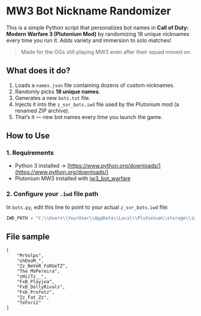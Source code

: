 # MW3 Bot Nickname Randomizer

This is a simple Python script that personalizes bot names in **Call of Duty: Modern Warfare 3 (Plutonium Mod)** by randomizing 18 unique nicknames every time you run it. Adds variety and immersion to solo matches!

> Made for the OGs still playing MW3 even after their squad moved on.


## What does it do?

1. Loads a `names.json` file containing dozens of custom nicknames.
2. Randomly picks **18 unique names**.
3. Generates a new `bots.txt` file.
4. Injects it into the `z_svr_bots.iwd` file used by the Plutonium mod (a renamed ZIP archive).
5. That’s it — new bot names every time you launch the game.


## How to Use

### 1. Requirements

- Python 3 installed → [https://www.python.org/downloads/](https://www.python.org/downloads/)
- Plutonium MW3 installed with [iw3_bot_warfare](https://github.com/ineedbots/iw3_bot_warfare)

### 2. Configure your `.iwd` file path

In `bots.py`, edit this line to point to your actual `z_svr_bots.iwd` file:

```python
IWD_PATH = "C:\\Users\\YourUser\\AppData\\Local\\Plutonium\\storage\\iw5\\z_svr_bots.iwd"
```

## File sample
```
[
    "MrVolps",
    "ohDooM_",
    "Zz_NeVeR_FoRGeTZ",
    "The_MVPereira",
    "zHiiTz__",
    "FxB_Playjoa",
    "FxB_DollyRivals",
    "Fxb_Profetz",
    "Zz_Fat_Zz",
    "TeForzz"
]
```
